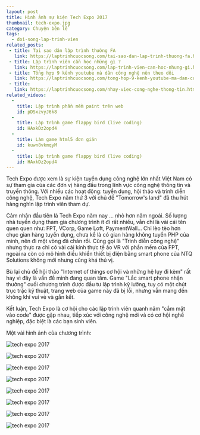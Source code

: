 ```yaml
---
layout: post
title: Hình ảnh sự kiện Tech Expo 2017
thumbnail: tech-expo.jpg
category: Chuyện bên lề
tags:
  - doi-song-lap-trinh-vien
related_posts:
 - title: Tại sao dân lập trình thường FA
   link: https://laptrinhcuocsong.com/tai-sao-dan-lap-trinh-thuong-fa.html
 - title: Lập trình viên cần học những gì ?
   link: https://laptrinhcuocsong.com/lap-trinh-vien-can-hoc-nhung-gi.html
 - title: Tổng hợp 9 kênh youtube mà dân công nghệ nên theo dõi
   link: https://laptrinhcuocsong.com/tong-hop-9-kenh-youtube-ma-dan-cong-nghe-nen-theo-doi.html
 - title:
   link: https://laptrinhcuocsong.com/nhay-viec-cong-nghe-thong-tin.html
related_videos:
  -
    title: Lập trình phần mềm paint trên web
    id: pDSxzvyJ6k8
  -
    title: Lập trình game flappy bird (live coding)
    id: HAxkDz2opd4
  -
    title: Làm game html5 đơn giản
    id: kuwn8vkmqyM
  -
    title: Lập trình game flappy bird (live coding)
    id: HAxkDz2opd4
---
```


Tech Expo được xem là sự kiện tuyển dụng công nghệ lớn nhất Việt Nam có sự tham gia của các đơn vị hàng đầu trong lĩnh vực công nghệ thông tin và truyền thông. Với nhiều các hoạt động: tuyển dụng, hội thảo và trình diễn công nghệ, Tech Expo năm thứ 3 với chủ đề "Tomorrow's land" đã thu hút hàng nghìn lập trình viên tham dự.

Cảm nhận đầu tiên là Tech Expo năm nay ... nhỏ hơn năm ngoái. Số lượng nhà tuyển dụng tham gia chương trình ít đi rất nhiều, vẫn chỉ là vài cái tên quen quen như: FPT, VCorp, Game Loft, PaymentWall... Chỉ lèo tèo hơn chục gian hàng tuyển dụng, chưa kể là có gian hàng không tuyển PHP của mình, nên đi một vòng đã chán rồi. Cũng gọi là "Trình diễn công nghệ" nhưng thực ra chỉ có vài cái kính thực tế ảo VR với phần mềm của FPT, ngoài ra còn có mô hình điều khiển thiết bị điện bằng smart phone của NTQ Solutions không mới nhưng cũng khá thú vị.

Bù lại chủ đề hội thảo "Internet of things cơ hội và những hệ lụy đi kèm" rất hay vì đây là vấn đề mình đang quan tâm. Game "Lắc smart phone nhận thưởng" cuối chương trình được đầu tư lập trình kỹ lưỡng, tuy có một chút trục trặc kỹ thuật, trang web của game này đã bị lỗi, nhưng vẫn mang đến không khí vui vẻ và gắn kết.

Kết luận, Tech Expo là cơ hội cho các lập trình viên quanh năm "cắm mặt vào code" được gặp nhau, tiếp xúc với công nghệ mới và có cơ hội nghề nghiệp, đặc biệt là các bạn sinh viên.

Một vài hình ảnh của chương trình:

![tech expo 2017](images/tech-expo-1.jpg)

![tech expo 2017](images/tech-expo-2.jpg)

![tech expo 2017](images/tech-expo-3.jpg)

![tech expo 2017](images/tech-expo-4.jpg)

![tech expo 2017](images/tech-expo-5.jpg)

![tech expo 2017](images/tech-expo-6.jpg)

![tech expo 2017](images/tech-expo-7.jpg)

![tech expo 2017](images/tech-expo-8.jpg)
